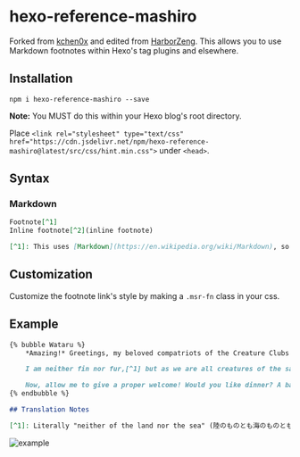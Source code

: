 # hexo-reference-mashiro

Forked from [kchen0x](https://github.com/kchen0x/hexo-reference) and edited from [HarborZeng](https://github.com/HarborZeng/hexo-reference/blob/master/src/footnotes.js). This allows you to use Markdown footnotes within Hexo's tag plugins and elsewhere.

## Installation

```
npm i hexo-reference-mashiro --save
```

**Note:** You MUST do this within your Hexo blog's root directory.

Place `<link rel="stylesheet" type="text/css" href="https://cdn.jsdelivr.net/npm/hexo-reference-mashiro@latest/src/css/hint.min.css">` under `<head>`.

## Syntax

### Markdown

```markdown
Footnote[^1]
Inline footnote[^2](inline footnote)

[^1]: This uses [Markdown](https://en.wikipedia.org/wiki/Markdown), so you can add links here and the likes.
```

## Customization

Customize the footnote link's style by making a `.msr-fn` class in your css.

## Example

```markdown
{% bubble Wataru %}
    *Amazing!* Greetings, my beloved compatriots of the Creature Clubs!

    I am neither fin nor fur,[^1] but as we are all creatures of the same world, I shall entertain each and every one of you amicably in our time here together!

    Now, allow me to give a proper welcome! Would you like dinner? A bath? Or would you like...*me?*
{% endbubble %}

## Translation Notes

[^1]: Literally "neither of the land nor the sea" (陸のものとも海のものともつかない). It's modified from a [proverb](https://www.google.com/books/edition/英語のことわざ、 イディオム、フレーズ/f9eJCgAAQBAJ) meaning "neither fish nor fowl"—hard to predict.
```

![example](https://raw.githubusercontent.com/watatomo/hexo-reference-mashiro/master/example.gif)
